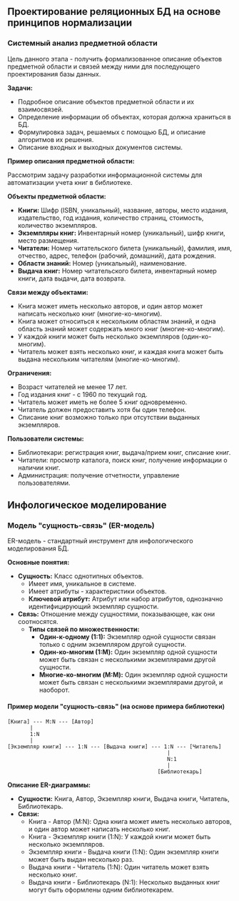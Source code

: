 ## Проектирование реляционных БД на основе принципов нормализации

### Системный анализ предметной области

Цель данного этапа - получить формализованное описание объектов предметной области и связей между ними для последующего проектирования базы данных. 

**Задачи:**

* Подробное описание объектов предметной области и их взаимосвязей.
* Определение информации об объектах, которая должна храниться в БД.
* Формулировка задач, решаемых с помощью БД, и описание алгоритмов их решения.
* Описание входных и выходных документов системы.

**Пример описания предметной области:**

Рассмотрим задачу разработки информационной системы для автоматизации учета книг в библиотеке.

**Объекты предметной области:**

* **Книги:** Шифр (ISBN, уникальный), название, авторы, место издания, издательство, год издания, количество страниц, стоимость, количество экземпляров.
* **Экземпляры книг:** Инвентарный номер (уникальный), шифр книги, место размещения.
* **Читатели:** Номер читательского билета (уникальный), фамилия, имя, отчество, адрес, телефон (рабочий, домашний), дата рождения.
* **Области знаний:**  Номер (уникальный), наименование.
* **Выдача книг:**  Номер читательского билета, инвентарный номер книги, дата выдачи, дата возврата.

**Связи между объектами:**

* Книга может иметь несколько авторов, и один автор может написать несколько книг (многие-ко-многим).
* Книга может относиться к нескольким областям знаний, и одна область знаний может содержать много книг (многие-ко-многим).
* У каждой книги может быть несколько экземпляров (один-ко-многим).
* Читатель может взять несколько книг, и каждая книга может быть выдана нескольким читателям (многие-ко-многим).

**Ограничения:**

* Возраст читателей не менее 17 лет.
* Год издания книг - с 1960 по текущий год.
* Читатель может иметь не более 5 книг одновременно.
* Читатель должен предоставить хотя бы один телефон.
* Списание книг возможно только при отсутствии выданных экземпляров.

**Пользователи системы:**

* Библиотекари: регистрация книг, выдача/прием книг, списание книг.
* Читатели: просмотр каталога, поиск книг, получение информации о наличии книг.
* Администрация: получение отчетности, управление пользователями.

## Инфологическое моделирование

### Модель "сущность-связь" (ER-модель)

ER-модель - стандартный инструмент для инфологического моделирования БД.

**Основные понятия:**

* **Сущность:** Класс однотипных объектов. 
   * Имеет имя, уникальное в системе.
   *  Имеет атрибуты - характеристики объектов.
   * **Ключевой атрибут:** Атрибут или набор атрибутов, однозначно идентифицирующий экземпляр сущности.
* **Связь:** Отношение между сущностями, показывающее, как они соотносятся.
  * **Типы связей по множественности:**
     * **Один-к-одному (1:1):**  Экземпляр одной сущности связан только с одним экземпляром другой сущности.
     * **Один-ко-многим (1:M):** Один экземпляр одной сущности может быть связан с несколькими экземплярами другой сущности.
     * **Многие-ко-многим (M:M):** Один экземпляр одной сущности может быть связан с несколькими экземплярами другой, и наоборот.

#### Пример модели "сущность-связь" (на основе примера библиотеки)

```
[Книга] --- M:N --- [Автор]
       |
       1:N
       |
[Экземпляр книги] --- 1:N --- [Выдача книги] --- 1:N --- [Читатель]
                                                  |
                                                  N:1
                                                  |
                                               [Библиотекарь]
```

**Описание ER-диаграммы:**

* **Сущности:** Книга, Автор, Экземпляр книги, Выдача книги, Читатель, Библиотекарь.
* **Связи:** 
    * Книга - Автор (M:N): Одна книга может иметь несколько авторов, и один автор может написать несколько книг.
    * Книга - Экземпляр книги (1:N): У каждой книги может быть несколько экземпляров.
    * Экземпляр книги - Выдача книги (1:N): Один экземпляр книги может быть выдан несколько раз.
    * Выдача книги - Читатель (1:N):  Один читатель может взять несколько книг.
    * Выдача книги - Библиотекарь (N:1): Несколько выданных книг могут быть оформлены одним библиотекарем.
